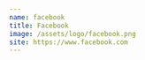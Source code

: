 ```yaml
---
name: facebook
title: Facebook
image: /assets/logo/facebook.png
site: https://www.facebook.com
---
```

